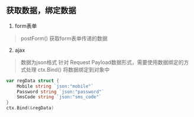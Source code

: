 ## 获取数据，绑定数据
1. form表单
> postForm() 获取form表单传递的数据

2. ajax
> 数据为json格式
> 针对 Request Payload数据形式，需要使用数据绑定的方式处理 ctx.Bind() 将数据绑定到对象中

```go
var regData struct {
    Mobile string `json:"mobile"`
    Password string `json:"password"`
    SmsCode string `json:"sms_code"`
}
ctx.Bind(&regData)
```
